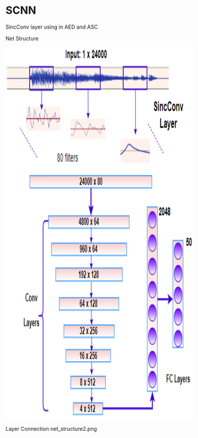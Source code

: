 # SCNN
SincConv layer using in AED and ASC

Net Structure

<img src="https://github.com/WangHelin1997/SCNN/blob/master/figures2/net_structure1.png" width="800" height="1000" alt="图片加载失败时，显示这段字"/>


Layer Connection
net_structure2.png

